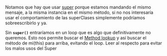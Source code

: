 Notamos que  hay que usar <a href="http://uqbar-wiki.org/index.php?title=Super" target="_blank">super</a> porque estamos mandando el mismo mensaje, a la misma instancia en el mismo método, si no nos interesaría usar el comportamiento de las superClases simplemente podríamos sobreescribirlo y ya. 

Sin **`super()`** entraríamos en un loop que es algo que definitivamente no queremos. Esto nos permite buscar el <a href="http://uqbar-wiki.org/index.php?title=Method_lookup" target="_blank">Method lookup</a> y así buscar el método de mi(this) para arriba, evitando el loop. Leer al respecto para evitar los malos usos del Super